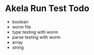 # Akela Run Test Todo
* boolean
* worm file
* type testing with worm
* parse testing with worm
* array
* string